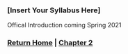 ### \[Insert Your Syllabus Here]

Offical Introduction coming Spring 2021

### [Return Home](../../../) | [Chapter 2](../Chapter2)